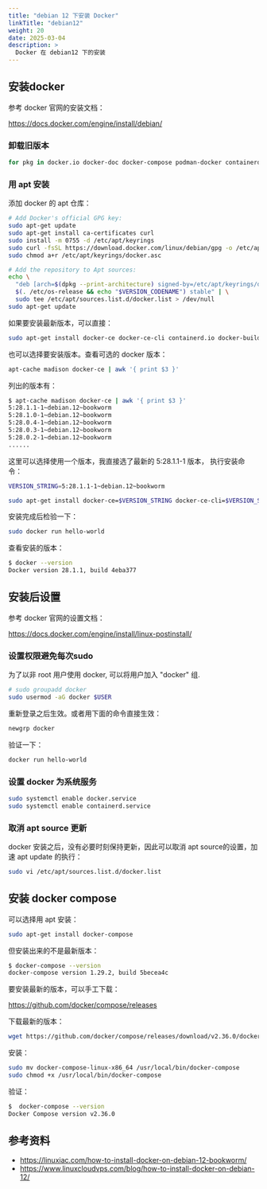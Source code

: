 ```yaml
---
title: "debian 12 下安装 Docker"
linkTitle: "debian12"
weight: 20
date: 2025-03-04
description: >
  Docker 在 debian12 下的安装
---
```


## 安装docker

参考 docker 官网的安装文档：

https://docs.docker.com/engine/install/debian/

### 卸载旧版本

```bash
for pkg in docker.io docker-doc docker-compose podman-docker containerd runc; do sudo apt-get remove $pkg; done
```

### 用 apt 安装

添加 docker 的 apt 仓库：

```bash
# Add Docker's official GPG key:
sudo apt-get update
sudo apt-get install ca-certificates curl
sudo install -m 0755 -d /etc/apt/keyrings
sudo curl -fsSL https://download.docker.com/linux/debian/gpg -o /etc/apt/keyrings/docker.asc
sudo chmod a+r /etc/apt/keyrings/docker.asc

# Add the repository to Apt sources:
echo \
  "deb [arch=$(dpkg --print-architecture) signed-by=/etc/apt/keyrings/docker.asc] https://download.docker.com/linux/debian \
  $(. /etc/os-release && echo "$VERSION_CODENAME") stable" | \
  sudo tee /etc/apt/sources.list.d/docker.list > /dev/null
sudo apt-get update
```

如果要安装最新版本，可以直接：

```bash
sudo apt-get install docker-ce docker-ce-cli containerd.io docker-buildx-plugin docker-compose-plugin
```

也可以选择要安装版本。查看可选的 docker 版本：

```bash
apt-cache madison docker-ce | awk '{ print $3 }'
```

列出的版本有：

```bash
$ apt-cache madison docker-ce | awk '{ print $3 }'
5:28.1.1-1~debian.12~bookworm
5:28.1.0-1~debian.12~bookworm
5:28.0.4-1~debian.12~bookworm
5:28.0.3-1~debian.12~bookworm
5:28.0.2-1~debian.12~bookworm
......
 ```

这里可以选择使用一个版本，我直接选了最新的 5:28.1.1-1 版本， 执行安装命令：

```bash
VERSION_STRING=5:28.1.1-1~debian.12~bookworm

sudo apt-get install docker-ce=$VERSION_STRING docker-ce-cli=$VERSION_STRING containerd.io docker-buildx-plugin docker-compose-plugin
```

安装完成后检验一下：

```bash
sudo docker run hello-world
```

查看安装的版本：

```bash
$ docker --version
Docker version 28.1.1, build 4eba377
```

## 安装后设置

参考 docker 官网的设置文档：

https://docs.docker.com/engine/install/linux-postinstall/

### 设置权限避免每次sudo

为了以非 root 用户使用 docker, 可以将用户加入 "docker" 组.

```bash
# sudo groupadd docker
sudo usermod -aG docker $USER
```

重新登录之后生效。或者用下面的命令直接生效：

```bash
newgrp docker
```

验证一下：

```bash
docker run hello-world
```

### 设置 docker 为系统服务

```bash
sudo systemctl enable docker.service
sudo systemctl enable containerd.service
```

### 取消 apt source 更新

docker 安装之后，没有必要时刻保持更新，因此可以取消 apt source的设置，加速 apt update 的执行：

```bash
sudo vi /etc/apt/sources.list.d/docker.list
```

## 安装 docker compose

可以选择用 apt 安装：

```bash
sudo apt-get install docker-compose
```

但安装出来的不是最新版本：

```bash
$ docker-compose --version
docker-compose version 1.29.2, build 5becea4c
```

要安装最新的版本，可以手工下载：

https://github.com/docker/compose/releases

下载最新的版本： 

```bash
wget https://github.com/docker/compose/releases/download/v2.36.0/docker-compose-linux-x86_64
```

安装：

```bash
sudo mv docker-compose-linux-x86_64 /usr/local/bin/docker-compose
sudo chmod +x /usr/local/bin/docker-compose
```

验证：

```bash
$  docker-compose --version
Docker Compose version v2.36.0
```


## 参考资料

- https://linuxiac.com/how-to-install-docker-on-debian-12-bookworm/
- https://www.linuxcloudvps.com/blog/how-to-install-docker-on-debian-12/